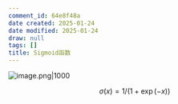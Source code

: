 ```yaml
---
comment_id: 64e8f48a
date created: 2025-01-24
date modified: 2025-01-24
draw: null
tags: []
title: Sigmoid函数
---
```

![image.png|1000](https://imagehosting4picgo.oss-cn-beijing.aliyuncs.com/imagehosting/fix-dir%2Fpicgo%2Fpicgo-clipboard-images%2F2025%2F01%2F24%2F02-56-21-609d4f608183271e52fbb582766137b6-202501240256599-5424c3.png)  

$$σ(x) =1/(1+\exp(-x))$$
